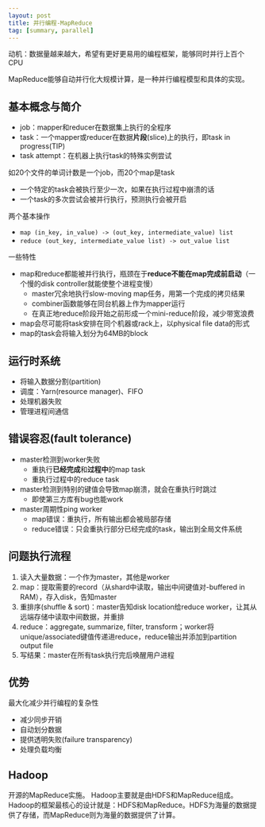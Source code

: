 ```yaml
---
layout: post
title: 并行编程-MapReduce
tag: [summary, parallel]
---
```


动机：数据量越来越大，希望有更好更易用的编程框架，能够同时并行上百个CPU

MapReduce能够自动并行化大规模计算，是一种并行编程模型和具体的实现。

## 基本概念与简介
* job：mapper和reducer在数据集上执行的全程序
* task：一个mapper或reducer在数据**片段**(slice)上的执行，即task in progress(TIP)
* task attempt：在机器上执行task的特殊实例尝试

如20个文件的单词计数是一个job，而20个map是task
* 一个特定的task会被执行至少一次，如果在执行过程中崩溃的话
* 一个task的多次尝试会被并行执行，预测执行会被开启

两个基本操作
* `map (in_key, in_value) -> (out_key, intermediate_value) list`
* `reduce (out_key, intermediate_value list) -> out_value list`

一些特性
* map和reduce都能被并行执行，瓶颈在于**reduce不能在map完成前启动**（一个慢的disk controller就能使整个进程变慢）
	- master冗余地执行slow-moving map任务，用第一个完成的拷贝结果
	- combiner函数能够在同台机器上作为mapper运行
	- 在真正地reduce阶段开始之前形成一个mini-reduce阶段，减少带宽浪费
* map会尽可能将task安排在同个机器或rack上，以physical file data的形式
* map的task会将输入划分为64MB的block

## 运行时系统
* 将输入数据分割(partition)
* 调度：Yarn(resource manager)、FIFO
* 处理机器失败
* 管理进程间通信

## 错误容忍(fault tolerance)
* master检测到worker失败
	- 重执行**已经完成**和**过程中**的map task
	- 重执行过程中的reduce task
* master检测到特别的键值会导致map崩溃，就会在重执行时跳过
	- 即使第三方库有bug也能work
* master周期性ping worker
	- map错误：重执行，所有输出都会被局部存储
	- reduce错误：只会重执行部分已经完成的task，输出到全局文件系统

## 问题执行流程
1. 读入大量数据：一个作为master，其他是worker
2. map：提取需要的record（从shard中读取，输出中间键值对-buffered in RAM），存入disk，告知master
3. 重排序(shuffle & sort)：master告知disk location给reduce worker，让其从远端存储中读取中间数据，并重排
4. reduce：aggregate, summarize, filter, transform；worker将unique/associated键值传递进reduce，reduce输出并添加到partition output file
5. 写结果：master在所有task执行完后唤醒用户进程

## 优势
最大化减少并行编程的复杂性
* 减少同步开销
* 自动划分数据
* 提供透明失败(failure transparency)
* 处理负载均衡

## Hadoop
开源的MapReduce实施。
Hadoop主要就是由HDFS和MapReduce组成。
Hadoop的框架最核心的设计就是：HDFS和MapReduce。HDFS为海量的数据提供了存储，而MapReduce则为海量的数据提供了计算。